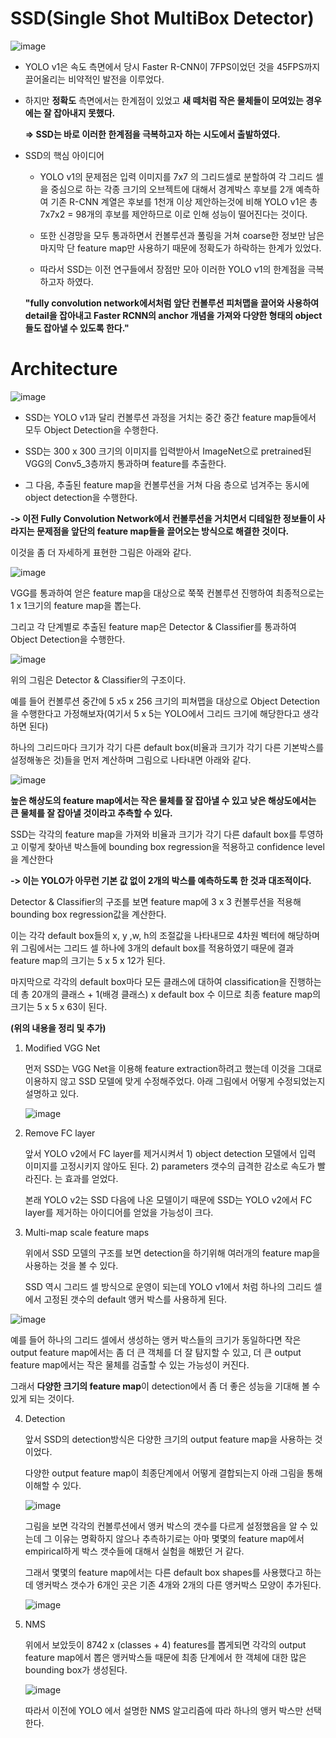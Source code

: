 # SSD(Single Shot MultiBox Detector) #

![image](https://user-images.githubusercontent.com/66320010/108501327-7aa2ac00-72f4-11eb-97e7-18038c3d6410.png)

  - YOLO v1은 속도 측면에서 당시 Faster R-CNN이 7FPS이었던 것을 45FPS까지 끌어올리는 비약적인 발전을 이루었다.
  
  - 하지만 **정확도** 측면에서는 한계점이 있었고 **새 떼처럼 작은 물체들이 모여있는 경우에는 잘 잡아내지 못했다.**
  
    **=> SSD는 바로 이러한 한계점을 극복하고자 하는 시도에서 출발하였다.**
    
  - SSD의 핵심 아이디어
  
    - YOLO v1의 문제점은 입력 이미지를 7x7 의 그리드셀로 분할하여 각 그리드 셀을 중심으로 하는 각종 크기의 오브젝트에 대해서 경계박스 후보를 2개 예측하여 기존 R-CNN 계열은 후보를 1천개 이상 제안하는것에 비해 YOLO v1은 총 7x7x2 = 98개의 후보를 제안하므로 이로 인해 성능이 떨어진다는 것이다.
    
    - 또한 신경망을 모두 통과하면서 컨볼루션과 풀링을 거쳐 coarse한 정보만 남은 마지막 단 feature map만 사용하기 때문에 정확도가 하락하는 한계가 있었다.
    
    - 따라서 SSD는 이전 연구들에서 장점만 모아 이러한 YOLO v1의 한계점을 극복하고자 하였다.
  
   
    **"fully convolution network에서처럼 앞단 컨볼루션 피처맵을 끌어와 사용하여 detail을 잡아내고 Faster RCNN의 anchor 개념을 가져와 다양한 형태의 object들도 잡아낼 수 있도록 한다."**
    
# Architecture # 
  
![image](https://user-images.githubusercontent.com/66320010/108503394-a8d5bb00-72f7-11eb-9563-3092550e066b.png)

  - SSD는 YOLO v1과 달리 컨볼루션 과정을 거치는 중간 중간 feature map들에서 모두 Object Detection을 수행한다.
  
  - SSD는 300 x 300 크기의 이미지를 입력받아서 ImageNet으로 pretrained된 VGG의 Conv5_3층까지 통과하며 feature를 추출한다.

  - 그 다음, 추출된 feature map을 컨볼루션을 거쳐 다음 층으로 넘겨주는 동시에 object detection을 수행한다.

  **-> 이전 Fully Convolution Network에서 컨볼루션을 거치면서 디테일한 정보들이 사라지는 문제점을 앞단의 feature map들을 끌어오는 방식으로 해결한 것이다.**
  
 이것을 좀 더 자세하게 표현한 그림은 아래와 같다.
 
 ![image](https://user-images.githubusercontent.com/66320010/108531969-a6d12380-731a-11eb-91ca-af68d369288b.png)
 
VGG를 통과하여 얻은 feature map을 대상으로 쭉쭉 컨볼루션 진행하여 최종적으로는 1 x 1크기의 feature map을 뽑는다.

그리고 각 단계별로 추출된 feature map은 Detector & Classifier를 통과하여 Object Detection을 수행한다.

![image](https://user-images.githubusercontent.com/66320010/108532467-3971c280-731b-11eb-9c55-9e12b8b434c8.png)

위의 그림은 Detector & Classifier의 구조이다.

예를 들어 컨볼루션 중간에 5  x5 x 256 크기의 피쳐맵을 대상으로 Object Detection을 수행한다고 가정해보자(여기서 5 x 5는 YOLO에서 그리드 크기에 해당한다고 생각하면 된다)

하나의 그리드마다 크기가 각기 다른 default box(비율과 크기가 각기 다른 기본박스를 설정해놓은 것)들을 먼저 계산하며 그림으로 나타내면 아래와 같다.

![image](https://user-images.githubusercontent.com/66320010/108533003-d6346000-731b-11eb-9b12-0c63bc452f9c.png)

**높은 해상도의 feature map에서는 작은 물체를 잘 잡아낼 수 있고 낮은 해상도에서는 큰 물체를 잘 잡아낼 것이라고 추측할 수 있다.**

SSD는 각각의 feature map을 가져와 비율과 크기가 각기 다른 dafault box를 투영하고 이렇게 찾아낸 박스들에 bounding box regression을 적용하고 confidence level을 계산한다 

**-> 이는 YOLO가 아무런 기본 값 없이 2개의 박스를 예측하도록 한 것과 대조적이다.**

Detector & Classifier의 구조를 보면 feature map에 3 x 3 컨볼루션을 적용해 bounding box regression값을 계산한다.

이는 각각 default box들의 x, y ,w, h의 조절값을 나타내므로 4차원 벡터에 해당하며 위 그림에서는 그리드 셀 하나에 3개의 default box를 적용하였기 때문에 결과 feature map의 크기는 5 x 5 x 12가 된다.

마지막으로 각각의 default box마다 모든 클래스에 대하여 classification을 진행하는데 총 20개의 클래스 + 1(배경 클래스) x default box 수 이므로 최종 feature map의 크기는 5 x 5 x 63이 된다. 

**(위의 내용을 정리 및 추가)**

1) Modified VGG Net

   먼저 SSD는 VGG Net을 이용해 feature extraction하려고 했는데 이것을 그대로 이용하지 않고 SSD 모델에 맞게 수정해주었다. 아래 그림에서 어떻게 수정되었는지 설명하고 있다.

   ![image](https://user-images.githubusercontent.com/66320010/108504036-a45dd200-72f8-11eb-9982-7abda4f1b4fd.png)
   
2) Remove FC layer

   앞서 YOLO v2에서 FC layer를 제거시켜서 1) object detection 모델에서 입력 이미지를 고정시키지 않아도 된다. 2) parameters 갯수의 급격한 감소로 속도가 빨라진다. 는 효과를 얻었다.
   
   본래 YOLO v2는 SSD 다음에 나온 모델이기 때문에 SSD는 YOLO v2에서 FC layer를 제거하는 아이디어를 얻었을 가능성이 크다.
   
 3) Multi-map scale feature maps

    위에서 SSD 모델의 구조를 보면 detection을 하기위해 여러개의 feature map을 사용하는 것을 볼 수 있다.
   
    SSD 역시 그리드 셀 방식으로 운영이 되는데 YOLO v1에서 처럼 하나의 그리드 셀에서 고정된 갯수의 default 앵커 박스를 사용하게 된다.
   
   ![image](https://user-images.githubusercontent.com/66320010/108505350-96a94c00-72fa-11eb-890d-8f69fefa46bf.png)
   
   예를 들어 하나의 그리드 셀에서 생성하는 앵커 박스들의 크기가 동일하다면 작은 output feature map에서는 좀 더 큰 객체를 더 잘 탐지할 수 있고, 더 큰 output feature map에서는 작은 물체를 검출할 수 있는 가능성이 커진다. 
   
   그래서 **다양한 크기의 feature map**이 detection에서 좀 더 좋은 성능을 기대해 볼 수 있게 되는 것이다.
   
 4) Detection

    앞서 SSD의 detection방식은 다양한 크기의 output feature map을 사용하는 것이었다.
   
    다양한 output feature map이 최종단계에서 어떻게 결합되는지 아래 그림을 통해 이해할 수 있다.
   
    ![image](https://user-images.githubusercontent.com/66320010/108536867-493fd580-7320-11eb-9ddd-86f12703e417.png)
   
    그림을 보면 각각의 컨볼루션에서 앵커 박스의 갯수를 다르게 설정했음을 알 수 있는데 그 이유는 명확하지 않으나 추측하기로는 아마 몇몇의 feature map에서 empirical하게 박스 갯수들에 대해서 실험을 해봤던 거 같다.
   
    그래서 몇몇의 feature map에서는 다른 default box shapes를 사용했다고 하는데 앵커박스 갯수가 6개인 곳은 기존 4개와 2개의 다른 앵커박스 모양이 추가된다.
    
    ![image](https://user-images.githubusercontent.com/66320010/108538049-b30caf00-7321-11eb-9534-bfc9778e6065.png)
    
 5) NMS

    위에서 보았듯이 8742 x (classes + 4) features를 뽑게되면 각각의 output feature map에서 뽑은 앵커박스들 때문에 최종 단계에서 한 객체에 대한 많은 bounding box가 생성된다.
    
    ![image](https://user-images.githubusercontent.com/66320010/108539040-ce2bee80-7322-11eb-9e61-00bb4fb7bef9.png)
    
    따라서 이전에 YOLO 에서 설명한 NMS 알고리즘에 따라 하나의 앵커 박스만 선택한다.

















